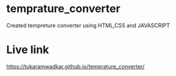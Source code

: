 # temprature_converter
Created tempreture converter using HTML,CSS and JAVASCRIPT
# Live link
https://tukaramwadkar.github.io/temprature_converter/
